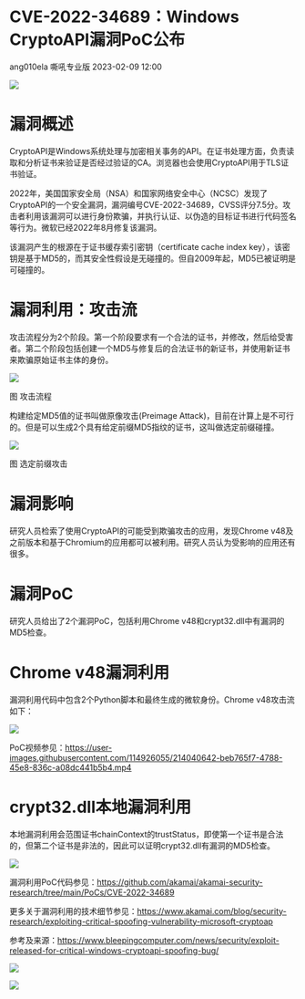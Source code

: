 #  CVE-2022-34689：Windows CryptoAPI漏洞PoC公布   
ang010ela  嘶吼专业版   2023-02-09 12:00  
  
![](https://mmbiz.qpic.cn/mmbiz_gif/wpkib3J60o297rwgIksvLibPOwR24tqI8dGRUah80YoBLjTBJgws2n0ibdvfvv3CCm0MIOHTAgKicmOB4UHUJ1hH5g/640?wx_fmt=gif "")  
# 漏洞概述  
  
CryptoAPI是Windows系统处理与加密相关事务的API。在证书处理方面，负责读取和分析证书来验证是否经过验证的CA。浏览器也会使用CryptoAPI用于TLS证书验证。  
  
2022年，美国国家安全局（NSA）和国家网络安全中心（NCSC）发现了CryptoAPI的一个安全漏洞，漏洞编号CVE-2022-34689，CVSS评分7.5分。攻击者利用该漏洞可以进行身份欺骗，并执行认证、以伪造的目标证书进行代码签名等行为。微软已经2022年8月修复该漏洞。  
  
该漏洞产生的根源在于证书缓存索引密钥（certificate cache index key），该密钥是基于MD5的，而其安全性假设是无碰撞的。但自2009年起，MD5已被证明是可碰撞的。  
# 漏洞利用：攻击流  
  
攻击流程分为2个阶段。第一个阶段要求有一个合法的证书，并修改，然后给受害者。第二个阶段包括创建一个MD5与修复后的合法证书的新证书，并使用新证书来欺骗原始证书主体的身份。  
  
![](https://mmbiz.qpic.cn/sz_mmbiz_png/wpkib3J60o2ibWbK2JlKcHiaZ3I6b8uDuW0h3MXcyusYMZuuLjj9Nz8tUsGed1Outh8JiaED4SsNib9Y9lIib9YfqluQ/640?wx_fmt=png "")  
  
图 攻击流程  
  
构建给定MD5值的证书叫做原像攻击(Preimage Attack)，目前在计算上是不可行的。但是可以生成2个具有给定前缀MD5指纹的证书，这叫做选定前缀碰撞。  
  
![](https://mmbiz.qpic.cn/sz_mmbiz_png/wpkib3J60o2ibWbK2JlKcHiaZ3I6b8uDuW0DMszZ1Ow4mZ1SJOcnjtbdaQSseyC3GaRNomAg0OHob4Yuz9700EW1g/640?wx_fmt=png "")  
  
图 选定前缀攻击  
# 漏洞影响  
  
研究人员检索了使用CryptoAPI的可能受到欺骗攻击的应用，发现Chrome v48及之前版本和基于Chromium的应用都可以被利用。研究人员认为受影响的应用还有很多。  
# 漏洞PoC  
  
研究人员给出了2个漏洞PoC，包括利用Chrome v48和crypt32.dll中有漏洞的MD5检查。  
# Chrome v48漏洞利用  
  
漏洞利用代码中包含2个Python脚本和最终生成的微软身份。Chrome v48攻击流如下：  
  
![](https://mmbiz.qpic.cn/sz_mmbiz_png/wpkib3J60o2ibWbK2JlKcHiaZ3I6b8uDuW0OVPYV7hb1A9iaJVl5Fyhf7bzmqMSq7a82eFaURMfibyL7bqXG1seiaiciaw/640?wx_fmt=png "")  
  
PoC视频参见：https://user-images.githubusercontent.com/114926055/214040642-beb765f7-4788-45e8-836c-a08dc441b5b4.mp4  
# crypt32.dll本地漏洞利用  
  
本地漏洞利用会范围证书chainContext的trustStatus，即使第一个证书是合法的，但第二个证书是非法的，因此可以证明crypt32.dll有漏洞的MD5检查。  
  
![](https://mmbiz.qpic.cn/sz_mmbiz_png/wpkib3J60o2ibWbK2JlKcHiaZ3I6b8uDuW0hmXibiatwdNlCcSZNFz0FknsNI9kBxfoPicmYY2mGYfKnicLS6y9tQru0A/640?wx_fmt=png "")  
  
漏洞利用PoC代码参见：https://github.com/akamai/akamai-security-research/tree/main/PoCs/CVE-2022-34689  
  
更多关于漏洞利用的技术细节参见：https://www.akamai.com/blog/security-research/exploiting-critical-spoofing-vulnerability-microsoft-cryptoap  
  
参考及来源：https://www.bleepingcomputer.com/news/security/exploit-released-for-critical-windows-cryptoapi-spoofing-bug/  
  
![](https://mmbiz.qpic.cn/sz_mmbiz_png/wpkib3J60o2ibWbK2JlKcHiaZ3I6b8uDuW0WWGDjwHhMT7l4biadU4n9Mdgk7rN9Wtqu34icIU72xOiaMiaRDHuqklTqA/640?wx_fmt=png "")  
  
![](https://mmbiz.qpic.cn/sz_mmbiz_png/wpkib3J60o2ibWbK2JlKcHiaZ3I6b8uDuW0c02NbTJjYmnUsFeWUHibWKEnzNkgWZZUhblYKicQuBNthdmYQlSicgkibw/640?wx_fmt=png "")  
  
  
